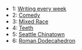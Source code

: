 - 1: [Writing every week](resolution.md)
- 2: [Comedy](week_2_comedy.md)
- 3: [Mixed Race](week_3_mixed_race.md)
- 4: [Teeth](week_4_teeth.md)
- 5: [Seattle Chinatown](week_5_seattle_chinatown.md)
- 6: [Roman Dodecahedron](week_6_roman_dodecahedron.md)
